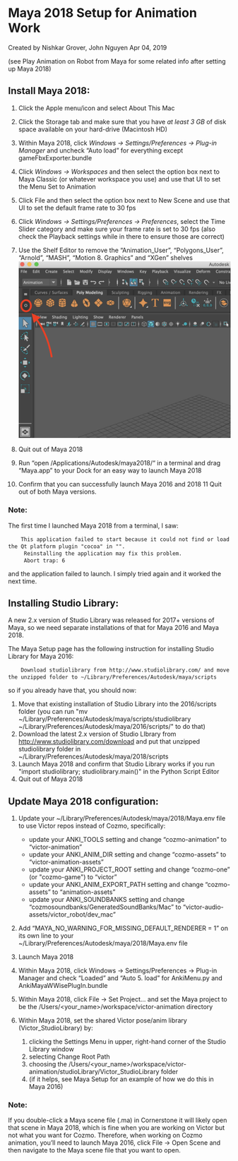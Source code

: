 # Maya 2018 Setup for Animation Work

Created by Nishkar Grover, John Nguyen Apr 04, 2019

(see Play Animation on Robot from Maya for some related info after setting up Maya 2018)

## Install Maya 2018:

1. Click the Apple menu/icon and select About This Mac
2. Click the Storage tab and make sure that you have *at least 3 GB* of disk space available on your hard-drive (Macintosh HD)

3. Within Maya 2018, click *Windows → Settings/Preferences → Plug-in Manager* and uncheck “Auto load” for everything except gameFbxExporter.bundle
4. Click *Windows → Workspaces* and then select the option box next to Maya Classic (or whatever workspace you use) and use that UI to set the Menu Set to Animation
5. Click File and then select the option box next to New Scene and use that UI to set the default frame rate to 30 fps
6. Click *Windows → Settings/Preferences → Preferences*, select the Time Slider category and make sure your frame rate is set to 30 fps (also check the Playback settings while in there to ensure those are correct)
7. Use the Shelf Editor to remove the “Animation_User”, “Polygons_User”, “Arnold”, “MASH”, “Motion 8. Graphics” and “XGen” shelves
![Shelf Editor in Maya](images/image2019-4-4_14-6-1.png)

8. Quit out of Maya 2018
9. Run “open /Applications/Autodesk/maya2018/“ in a terminal and drag “Maya.app” to your Dock for an easy way to launch Maya 2018
10.  Confirm that you can successfully launch Maya 2016 and 2018
11 Quit out of both Maya versions.


### Note:

The first time I launched Maya 2018 from a terminal, I saw:

```
    This application failed to start because it could not find or load the Qt platform plugin "cocoa" in "".
     Reinstalling the application may fix this problem.
     Abort trap: 6
```

and the application failed to launch. I simply tried again and it worked the next time.



## Installing Studio Library:

A new 2.x version of Studio Library was released for 2017+ versions of Maya, so we need separate installations of that for Maya 2016 and Maya 2018.

The Maya Setup page has the following instruction for installing Studio Library for Maya 2016:

```
    Download studiolibrary from http://www.studiolibrary.com/ and move the unzipped folder to ~/Library/Preferences/Autodesk/maya/scripts
```

so if you already have that, you should now:

1. Move that existing installation of Studio Library into the 2016/scripts folder (you can run "mv ~/Library/Preferences/Autodesk/maya/scripts/studiolibrary <br> ~/Library/Preferences/Autodesk/maya/2016/scripts/" to do that)
2. Download the latest 2.x version of Studio LIbrary from http://www.studiolibrary.com/download and put that unzipped studiolibrary folder in ~/Library/Preferences/Autodesk/maya/2018/scripts
3. Launch Maya 2018 and confirm that Studio Library works if you run "import studiolibrary; studiolibrary.main()" in the Python Script Editor
5. Quit out of Maya 2018


## Update Maya 2018 configuration:

1. Update your ~/Library/Preferences/Autodesk/maya/2018/Maya.env file to use Victor repos instead of Cozmo, specifically:

    - update your ANKI_TOOLS setting and change “cozmo-animation” to “victor-animation”
    - update your ANKI_ANIM_DIR setting and change “cozmo-assets” to “victor-animation-assets”
    - update your ANKI_PROJECT_ROOT setting and change “cozmo-one” (or "cozmo-game") to “victor”
    - update your ANKI_ANIM_EXPORT_PATH setting and change “cozmo-assets” to “animation-assets”
    - update your ANKI_SOUNDBANKS setting and change “cozmosoundbanks/GeneratedSoundBanks/Mac” to “victor-audio-assets/victor_robot/dev_mac”

2. Add “MAYA_NO_WARNING_FOR_MISSING_DEFAULT_RENDERER = 1” on its own line to your ~/Library/Preferences/Autodesk/maya/2018/Maya.env file
3. Launch Maya 2018
4. Within Maya 2018, click Windows → Settings/Preferences → Plug-in Manager and check “Loaded” and “Auto 5. load” for AnkiMenu.py and AnkiMayaWWisePlugIn.bundle
6. Within Maya 2018, click File → Set Project... and set the Maya project to be the /Users/<your_name>/workspace/victor-animation directory
7. Within Maya 2018, set the shared Victor pose/anim library (Victor_StudioLibrary) by:
    1. clicking the Settings Menu in upper, right-hand corner of the Studio Library window
    2. selecting Change Root Path 
    3. choosing the /Users/<your_name>/workspace/victor-animation/studioLibrary/Victor_StudioLibrary folder
    4. (if it helps, see Maya Setup for an example of how we do this in Maya 2016)


### Note:

If you double-click a Maya scene file (.ma) in Cornerstone it will likely open that scene in Maya 2018, which is fine when you are working on Victor but not what you want for Cozmo. Therefore, when working on Cozmo animation, you’ll need to launch Maya 2016, click File → Open Scene and then navigate to the Maya scene file that you want to open.
